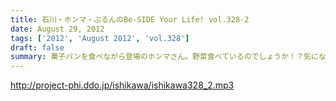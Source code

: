 ```yaml
---
title: 石川・ホンマ・ぶるんのBe-SIDE Your Life! vol.328-2
date: August 29, 2012
tags: ['2012', 'August 2012', 'vol.328']
draft: false
summary: 菓子パンを食べながら登場のホンマさん。野菜食べているのでしょうか！？気になる食生活！ＮＡＭＡＥ
---
```


http://project-phi.ddo.jp/ishikawa/ishikawa328_2.mp3